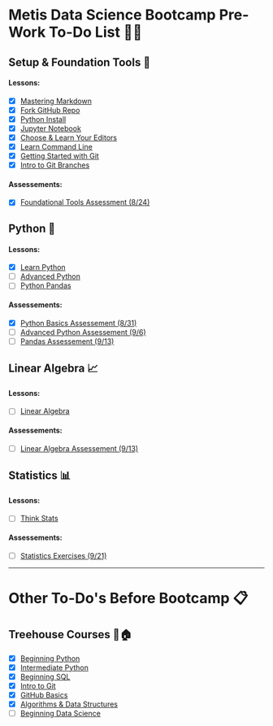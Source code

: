 # Metis Data Science Bootcamp Pre-Work To-Do List :boot::tent:

## Setup & Foundation Tools :wrench:
#### Lessons: 
- [x] [Mastering Markdown](https://github.com/scrapfishies/dsp/tree/master/lessons/markdown)
- [x] [Fork GitHub Repo](https://github.com/scrapfishies/dsp/tree/master/lessons/git_fork)
- [x] [Python Install](https://github.com/scrapfishies/dsp/tree/master/lessons/install)
- [x] [Jupyter Notebook](https://github.com/scrapfishies/dsp/tree/master/lessons/install_jupyter)
- [x] [Choose & Learn Your Editors](https://github.com/scrapfishies/dsp/tree/master/lessons/editors)
- [x] [Learn Command Line](https://github.com/scrapfishies/dsp/tree/master/lessons/command_line)
- [x] [Getting Started with Git](https://github.com/scrapfishies/dsp/tree/master/lessons/git_intro)
- [x] [Intro to Git Branches](https://github.com/scrapfishies/dsp/tree/master/lessons/git_branches)

#### Assessements: 
- [x] [Foundational Tools Assessment (8/24)](https://www.hackerrank.com/test/edshcfc0a5q/26922512d1b333a324dc113580d62855)

## Python :snake:
#### Lessons: 
- [x] [Learn Python](https://github.com/scrapfishies/dsp/tree/master/lessons/python_intro)
- [ ] [Advanced Python](https://github.com/scrapfishies/dsp/tree/master/lessons/python_intro)
- [ ] [Python Pandas](https://github.com/scrapfishies/dsp/tree/master/lessons/pandas_intro)

#### Assessements: 
- [x] [Python Basics Assessement (8/31)](https://www.hackerrank.com/test/7q9m8pejfdm/72c10271e7fd1daa9601bdbbf48768e0)
- [ ] [Advanced Python Assessement (9/6)](https://www.hackerrank.com/test/e7pon3itk8g/779c68b5d4cd2876295a2ab4f8a69eaf)
- [ ] [Pandas Assessement (9/13)](https://www.hackerrank.com/test/beg202nchad/a3ae8be11d8345e83400e68ea9fa10e5)

## Linear Algebra :chart_with_upwards_trend:
#### Lessons: 
- [ ] [Linear Algebra](https://github.com/scrapfishies/dsp/tree/master/lessons/linear_algebra)

#### Assessements: 
- [ ] [Linear Algebra Assessement (9/13)](https://www.hackerrank.com/test/f069ddpl41e/b2a178cb63902abefe98edde08055336?mc_cid=ac2b0f9662&mc_eid=2dc3f53bdb)

## Statistics :bar_chart:
#### Lessons: 
- [ ] [Think Stats](https://github.com/scrapfishies/dsp/tree/master/lessons/statistics)

#### Assessements: 
- [ ] [Statistics Exercises (9/21)](https://github.com/scrapfishies/dsp/tree/master/lessons/statistics)

___
# Other To-Do's Before Bootcamp :clipboard:
## Treehouse Courses :evergreen_tree::house:
- [x] [Beginning Python](https://teamtreehouse.com/tracks/beginning-python)
- [x] [Intermediate Python](https://teamtreehouse.com/tracks/intermediate-python)
- [x] [Beginning SQL](https://teamtreehouse.com/tracks/beginning-sql)
- [x] [Intro to Git](https://teamtreehouse.com/library/introduction-to-git)
- [x] [GitHub Basics](https://teamtreehouse.com/library/github-basics)
- [x] [Algorithms & Data Structures](https://teamtreehouse.com/tracks/algorithms-and-data-structures)
- [ ] [Beginning Data Science](https://teamtreehouse.com/tracks/beginning-data-science)
